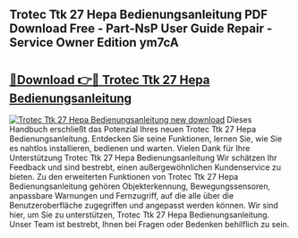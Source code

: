 ## Trotec Ttk 27 Hepa Bedienungsanleitung PDF Download Free - Part-NsP User Guide Repair - Service Owner Edition ym7cA

# <h2><a href="http://df37h1e.blite.top/?on=Trotec+Ttk+27+Hepa+Bedienungsanleitung">🔗Download 👉🔴 Trotec Ttk 27 Hepa Bedienungsanleitung</a></h2>

[![Trotec Ttk 27 Hepa Bedienungsanleitung new download](https://i.imgur.com/lujVjoI.png)](http://df37h1e.blite.top/?on=Trotec+Ttk+27+Hepa+Bedienungsanleitung)
Dieses Handbuch erschließt das Potenzial Ihres neuen Trotec Ttk 27 Hepa Bedienungsanleitung. Entdecken Sie seine Funktionen, lernen Sie, wie Sie es nahtlos installieren, bedienen und warten. Vielen Dank für Ihre Unterstützung Trotec Ttk 27 Hepa Bedienungsanleitung Wir schätzen Ihr Feedback und sind bestrebt, einen außergewöhnlichen Kundenservice zu bieten. Zu den erweiterten Funktionen von Trotec Ttk 27 Hepa Bedienungsanleitung gehören Objekterkennung, Bewegungssensoren, anpassbare Warnungen und Fernzugriff, auf die alle über die Benutzeroberfläche zugegriffen und angepasst werden können. Wir sind hier, um Sie zu unterstützen, Trotec Ttk 27 Hepa Bedienungsanleitung. Unser Team ist bestrebt, Ihnen bei Fragen oder Bedenken behilflich zu sein.
